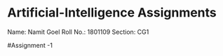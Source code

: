 # Artificial-Intelligence Assignments

Name: Namit Goel
Roll No.: 1801109
Section: CG1


#Assignment -1
